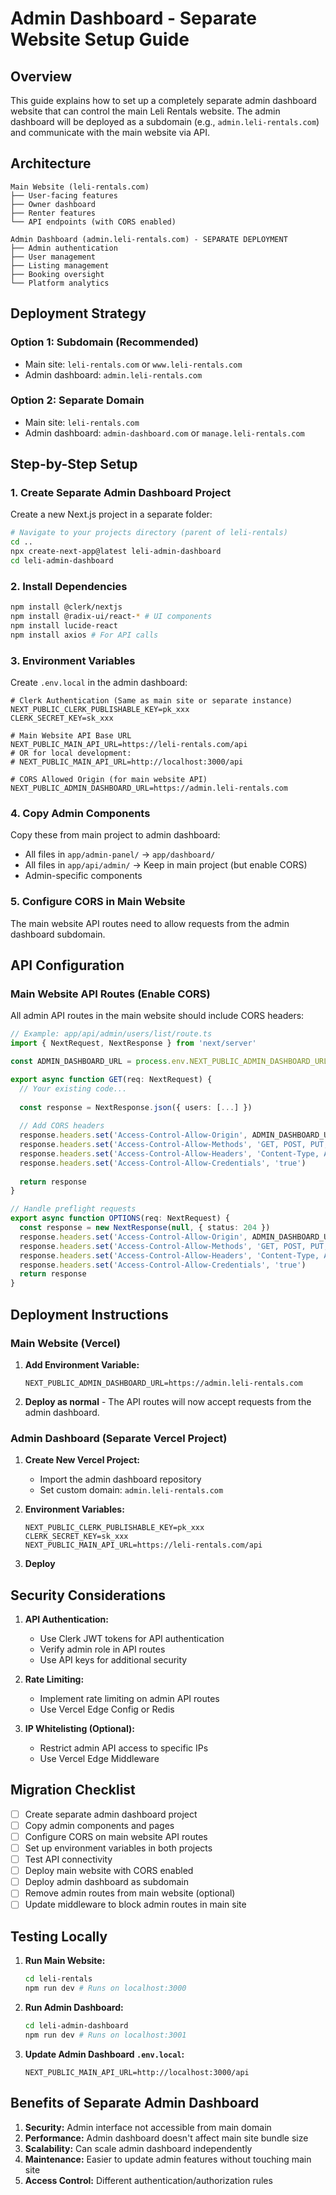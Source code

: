 # Admin Dashboard - Separate Website Setup Guide

## Overview
This guide explains how to set up a completely separate admin dashboard website that can control the main Leli Rentals website. The admin dashboard will be deployed as a subdomain (e.g., `admin.leli-rentals.com`) and communicate with the main website via API.

## Architecture

```
Main Website (leli-rentals.com)
├── User-facing features
├── Owner dashboard
├── Renter features
└── API endpoints (with CORS enabled)

Admin Dashboard (admin.leli-rentals.com) - SEPARATE DEPLOYMENT
├── Admin authentication
├── User management
├── Listing management
├── Booking oversight
└── Platform analytics
```

## Deployment Strategy

### Option 1: Subdomain (Recommended)
- Main site: `leli-rentals.com` or `www.leli-rentals.com`
- Admin dashboard: `admin.leli-rentals.com`

### Option 2: Separate Domain
- Main site: `leli-rentals.com`
- Admin dashboard: `admin-dashboard.com` or `manage.leli-rentals.com`

## Step-by-Step Setup

### 1. Create Separate Admin Dashboard Project

Create a new Next.js project in a separate folder:

```bash
# Navigate to your projects directory (parent of leli-rentals)
cd ..
npx create-next-app@latest leli-admin-dashboard
cd leli-admin-dashboard
```

### 2. Install Dependencies

```bash
npm install @clerk/nextjs
npm install @radix-ui/react-* # UI components
npm install lucide-react
npm install axios # For API calls
```

### 3. Environment Variables

Create `.env.local` in the admin dashboard:

```env
# Clerk Authentication (Same as main site or separate instance)
NEXT_PUBLIC_CLERK_PUBLISHABLE_KEY=pk_xxx
CLERK_SECRET_KEY=sk_xxx

# Main Website API Base URL
NEXT_PUBLIC_MAIN_API_URL=https://leli-rentals.com/api
# OR for local development:
# NEXT_PUBLIC_MAIN_API_URL=http://localhost:3000/api

# CORS Allowed Origin (for main website API)
NEXT_PUBLIC_ADMIN_DASHBOARD_URL=https://admin.leli-rentals.com
```

### 4. Copy Admin Components

Copy these from main project to admin dashboard:
- All files in `app/admin-panel/` → `app/dashboard/`
- All files in `app/api/admin/` → Keep in main project (but enable CORS)
- Admin-specific components

### 5. Configure CORS in Main Website

The main website API routes need to allow requests from the admin dashboard subdomain.

## API Configuration

### Main Website API Routes (Enable CORS)

All admin API routes in the main website should include CORS headers:

```typescript
// Example: app/api/admin/users/list/route.ts
import { NextRequest, NextResponse } from 'next/server'

const ADMIN_DASHBOARD_URL = process.env.NEXT_PUBLIC_ADMIN_DASHBOARD_URL || 'https://admin.leli-rentals.com'

export async function GET(req: NextRequest) {
  // Your existing code...
  
  const response = NextResponse.json({ users: [...] })
  
  // Add CORS headers
  response.headers.set('Access-Control-Allow-Origin', ADMIN_DASHBOARD_URL)
  response.headers.set('Access-Control-Allow-Methods', 'GET, POST, PUT, DELETE, OPTIONS')
  response.headers.set('Access-Control-Allow-Headers', 'Content-Type, Authorization')
  response.headers.set('Access-Control-Allow-Credentials', 'true')
  
  return response
}

// Handle preflight requests
export async function OPTIONS(req: NextRequest) {
  const response = new NextResponse(null, { status: 204 })
  response.headers.set('Access-Control-Allow-Origin', ADMIN_DASHBOARD_URL)
  response.headers.set('Access-Control-Allow-Methods', 'GET, POST, PUT, DELETE, OPTIONS')
  response.headers.set('Access-Control-Allow-Headers', 'Content-Type, Authorization')
  response.headers.set('Access-Control-Allow-Credentials', 'true')
  return response
}
```

## Deployment Instructions

### Main Website (Vercel)

1. **Add Environment Variable:**
   ```
   NEXT_PUBLIC_ADMIN_DASHBOARD_URL=https://admin.leli-rentals.com
   ```

2. **Deploy as normal** - The API routes will now accept requests from the admin dashboard.

### Admin Dashboard (Separate Vercel Project)

1. **Create New Vercel Project:**
   - Import the admin dashboard repository
   - Set custom domain: `admin.leli-rentals.com`

2. **Environment Variables:**
   ```
   NEXT_PUBLIC_CLERK_PUBLISHABLE_KEY=pk_xxx
   CLERK_SECRET_KEY=sk_xxx
   NEXT_PUBLIC_MAIN_API_URL=https://leli-rentals.com/api
   ```

3. **Deploy**

## Security Considerations

1. **API Authentication:**
   - Use Clerk JWT tokens for API authentication
   - Verify admin role in API routes
   - Use API keys for additional security

2. **Rate Limiting:**
   - Implement rate limiting on admin API routes
   - Use Vercel Edge Config or Redis

3. **IP Whitelisting (Optional):**
   - Restrict admin API access to specific IPs
   - Use Vercel Edge Middleware

## Migration Checklist

- [ ] Create separate admin dashboard project
- [ ] Copy admin components and pages
- [ ] Configure CORS on main website API routes
- [ ] Set up environment variables in both projects
- [ ] Test API connectivity
- [ ] Deploy main website with CORS enabled
- [ ] Deploy admin dashboard as subdomain
- [ ] Remove admin routes from main website (optional)
- [ ] Update middleware to block admin routes in main site

## Testing Locally

1. **Run Main Website:**
   ```bash
   cd leli-rentals
   npm run dev # Runs on localhost:3000
   ```

2. **Run Admin Dashboard:**
   ```bash
   cd leli-admin-dashboard
   npm run dev # Runs on localhost:3001
   ```

3. **Update Admin Dashboard `.env.local`:**
   ```
   NEXT_PUBLIC_MAIN_API_URL=http://localhost:3000/api
   ```

## Benefits of Separate Admin Dashboard

1. **Security:** Admin interface not accessible from main domain
2. **Performance:** Admin dashboard doesn't affect main site bundle size
3. **Scalability:** Can scale admin dashboard independently
4. **Maintenance:** Easier to update admin features without touching main site
5. **Access Control:** Different authentication/authorization rules

